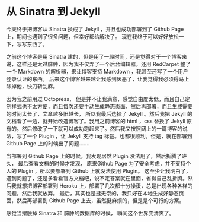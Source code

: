 # 从 Sinatra 到 Jekyll

今天终于把博客从 Sinatra 换成了 Jekyll ，并且也成功部署到了 Github Page 上，期间也遇到了很多问题，但幸好都给解决了。 现在我终于可以好好放松一下，写写东西了。

之前这个博客是用 Sinatra 建的，但是用了一段时间，还是觉得对于一个博客来说，这样还是太过臃肿，因为我不仅弄了一个后台编辑器，还用 RedCarpet 整了一个 Markdown 的解析器，来让博客支持 Markdown ，我甚至还写了一个用户登录认证的东西。 后来这个博客越来越让我感到厌恶了，让我觉得我必须得马上除掉他，快刀斩乱麻。

因为我之前用过 Octopress， 但是并不让我满意，感觉自由度太低，而且自己定制样式也不太方便，而且每次还要手动生成静态页面，然后再部署，而且生成需要的时间太长了，文章越多旧越长， 所以我最后选择了 Jekyll 。然后我把 Jekyll 的文档看了一边，就开始改造博客了。我用之前博客的 html ，css 替换了 Jekyll 原有的。然后修改了一下就可以成功跑起来了。然后我又按照网上的一篇博客的说法，写了一个 Plugin ，让 Jekyll 支持 tag 标签。也都很顺利。但是，就在部署到 Github Page 上的时候出了问题.......

当部署到 Github Page 上的时候，我发现居然 Plugin 没法用了，然后折腾了许久， 最后查看文档的时候才发现， 原来Github Page 为了安全考虑，并不支持个人的 Plugin ，所以要部署到 Github 上就没法使用 Plugin。 这至少让我明白了，遇到问题了，还是多看看官方文档吧，说不定答案就在里面，省得自己乱折腾。然后我就想把博客部署到 Heroku 上，部署了几次都十分操蛋，总是出现各种各样的问题，然后我就放弃。 最后，其实也是挺无奈的，我只好在本地生成好静态页面，然后再部署到 Github Page 上去，虽然挺麻烦的，但是是个可行的方案。

感觉当摆脱掉 Sinatra 和 臃肿的数据库的时候， 瞬间这个世界变清爽了。


